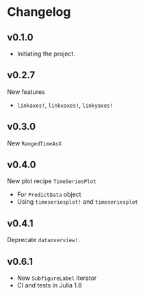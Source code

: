 # Changelog

## v0.1.0

  * Initiating the project.

## v0.2.7

New features
- `linkaxes!`, `linkxaxes!`, `linkyaxes!`

## v0.3.0
New `RangedTimeAsX`

## v0.4.0
New plot recipe `TimeSeriesPlot`
- For `PredictData` object
- Using `timeseriesplot!` and `timeseriesplot`

## v0.4.1
Deprecate `dataoverview!`.

## v0.6.1
- New `SubfigureLabel` iterator
- CI and tests in Julia 1.8